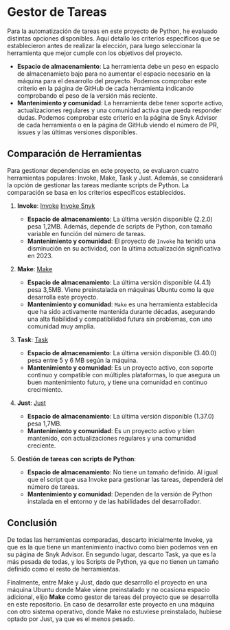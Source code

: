 # Gestor de Tareas

Para la automatización de tareas en este proyecto de Python, he evaluado distintas opciones disponibles.  Aquí detallo los criterios específicos que se establecieron antes de realizar la elección, para luego seleccionar la herramienta que mejor cumple con los objetivos del proyecto.  

- **Espacio de almacenamiento**: La herramienta debe un peso en espacio de almacenamieto bajo para no aumentar el espacio necesario en la máquina para el desarrollo del proyecto. Podemos comprobar este criterio en la página de GitHub de cada herramienta indicando comprobando el peso de la versión más reciente.   
- **Mantenimiento y comunidad**: La herramienta debe tener soporte activo, actualizaciones regulares y una comunidad activa que pueda responder dudas. Podemos comprobar este criterio en la página de Snyk Advisor de cada herramienta o en la página de GitHub viendo el número de PR, issues y las últimas versiones disponibles. 

## Comparación de Herramientas

Para gestionar dependencias en este proyecto, se evaluaron cuatro herramientas populares: Invoke, Make, Task y Just. Además, se considerará la opción de gestionar las tareas mediante scripts de Python. La comparación se basa en los criterios específicos establecidos.

1. **Invoke**: 
   [Invoke](https://github.com/pyinvoke/invoke) 
   [Invoke Snyk](https://snyk.io/advisor/python/invoke) 
   - **Espacio de almacenamiento**: La última versión disponible (2.2.0) pesa 1,2MB. Además, depende de scripts de Python, con tamaño variable en función del número de tareas.  
   - **Mantenimiento y comunidad**: El proyecto de `Invoke` ha tenido una disminución en su actividad, con la última actualización significativa en 2023.  

2. **Make**: 
   [Make](https://github.com/mirror/make)  
   - **Espacio de almacenamiento**: La última versión disponible (4.4.1) pesa 3,5MB. Viene preinstalada en máquinas Ubuntu como la que desarrolla este proyecto. 
   - **Mantenimiento y comunidad**: `Make` es una herramienta establecida que ha sido activamente mantenida durante décadas, asegurando una alta fiabilidad y compatibilidad futura sin problemas, con una comunidad muy amplia.    

3. **Task**: 
   [Task](https://github.com/go-task/task)    
   - **Espacio de almacenamiento**: La última versión disponible (3.40.0) pesa entre 5 y 6 MB según la máquina.  
   - **Mantenimiento y comunidad**: Es un proyecto activo, con soporte continuo y compatible con múltiples plataformas, lo que asegura un buen mantenimiento futuro, y tiene una comunidad en continuo crecimiento.   

4. **Just**: 
   [Just](https://github.com/casey/just)   
   - **Espacio de almacenamiento**: La última versión disponible (1.37.0) pesa 1,7MB. 
   - **Mantenimiento y comunidad**: Es un proyecto activo y bien mantenido, con actualizaciones regulares y una comunidad creciente.  

5. **Gestión de tareas con scripts de Python**:   
   - **Espacio de almacenamiento**: No tiene un tamaño definido. Al igual que el script que usa Invoke para gestionar las tareas, dependerá del número de tareas. 
   - **Mantenimiento y comunidad**: Dependen de la versión de Python instalada en el entorno y de las habilidades del desarrollador.     
   
## Conclusión

De todas las herramientas comparadas, descarto inicialmente Invoke, ya que es la que tiene un mantenimiento inactivo como bien podemos ven en su página de Snyk Advisor. En segundo lugar, descarto Task, ya que es la más pesada de todas, y los Scripts de Python, ya que no tienen un tamaño definido como el resto de herramientas. 

Finalmente, entre Make y Just, dado que desarrollo el proyecto en una máquina Ubuntu donde Make viene preinstalado y no ocasiona espacio adicional, elijo **Make** como gestor de tareas del proyecto que se desarrolla en este repositorio. En caso de desarrollar este proyecto en una máquina con otro sistema operativo, donde Make no estuviese preinstalado, hubiese optado por Just, ya que es el menos pesado.  